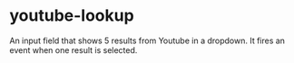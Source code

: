 # youtube-lookup
An input field that shows 5 results from Youtube in a dropdown. It fires an event when one result is selected.